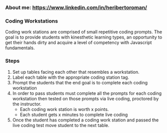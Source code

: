 ### About me: https://www.linkedin.com/in/heribertoroman/

### Coding Workstations

Coding work stations are comprised of small repetitive coding prompts. The goal is to provide students with kinesthetic learning types, an opportunity to get their hands dirty and acquire a level of competency with Javascript fundamentals.

### Steps

1. Set up tables facing each other that resembles a workstation.
2. Label each table with the appropriate coding station tag.
3. Prompt the students that the end goal is to complete each coding workstation
4. In order to pass students must complete all the prompts for each coding workstation then tested on those prompts via live coding, proctored by the instructor.
    - Each coding work station is worth x points.
    - Each student gets x minutes to complete live coding
5. Once the student has completed a coding work station and passed the live coding test move student to the next table.
